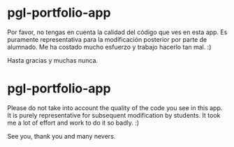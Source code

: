 # pgl-portfolio-app

Por favor, no tengas en cuenta la calidad del código que ves en esta app.
Es puramente representativa para la modificación posterior por parte de alumnado.
Me ha costado mucho esfuerzo y trabajo hacerlo tan mal. :)

Hasta gracias y muchas nunca.

# pgl-portfolio-app

Please do not take into account the quality of the code you see in this app.
It is purely representative for subsequent modification by students.
It took me a lot of effort and work to do it so badly. :)

See you, thank you and many nevers.
